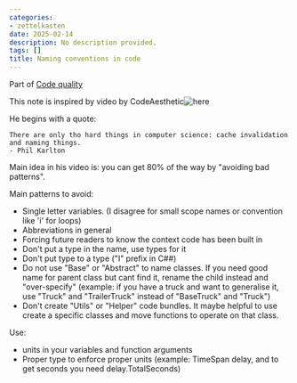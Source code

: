 ```yaml
---
categories:
- zettelkasten
date: 2025-02-14
description: No description provided.
tags: []
title: Naming conventions in code
---
```


Part of [Code quality](Code%20quality)

This note is inspired by video by CodeAesthetic![here](https://www.youtube.com/watch?v=-J3wNP6u5YU)

He begins with a quote:

```quote
There are only tho hard things in computer science: cache invalidation and naming things.
- Phil Karlton
```

Main idea in his video is: you can get 80% of the way by "avoiding bad patterns".

Main patterns to avoid:

- Single letter variables. (I disagree for small scope names or convention like 'i' for loops)
- Abbreviations in general
- Forcing future readers to know the context code has been built in
- Don't put a type in the name, use types for it
- Don't put type to a type ("I" prefix in C##)
- Do not use "Base" or "Abstract" to name classes. If you need good name for parent class but cant find it, rename the child instead and "over-specify" (example: if you have a truck and want to generalise it, use "Truck" and "TrailerTruck" instead of "BaseTruck" and "Truck")
- Don't create "Utils" or "Helper" code bundles. It maybe helpful to use create a specific classes and move functions to operate on that class.

Use:

- units in your variables and function arguments
- Proper type to enforce proper units (example: TimeSpan delay, and to get seconds you need delay.TotalSeconds)